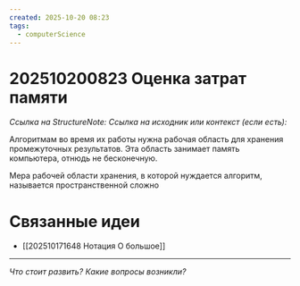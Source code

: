 ```yaml
---
created: 2025-10-20 08:23
tags:
  - computerScience
---
```

# 202510200823 Оценка затрат памяти

*Ссылка на StructureNote:*
*Ссылка на исходник или контекст (если есть):* 

Алгоритмам во время их работы нужна рабочая область для хранения промежуточных результатов. Эта область занимает память компьютера, отнюдь не бесконечную.

Мера рабочей области хранения, в которой нуждается алгоритм, называется пространственной сложно
# Связанные идеи
- [[202510171648 Нотация О большое]]
---

*Что стоит развить? Какие вопросы возникли?*